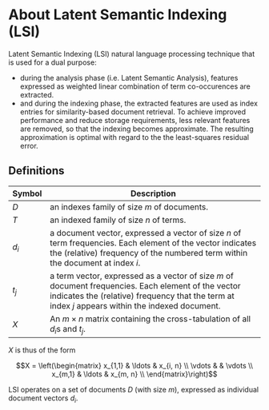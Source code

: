 # About Latent Semantic Indexing (LSI)

Latent Semantic Indexing (LSI) natural language processing technique that is used for a dual purpose:

- during the analysis phase (i.e. Latent Semantic Analysis), features 
  expressed as weighted linear combination of term co-occurences
  are extracted.
- and during the indexing phase, the extracted features are used
  as index entries for similarity-based document retrieval.
  To achieve improved performance and reduce storage requirements, less relevant
  features are removed, so that the indexing becomes approximate.
  The resulting approximation is optimal with regard to the the least-squares residual error.


## Definitions

| Symbol | Description |
| ------ | ------------| 
| $`D`$ | an indexes family of size $`m`$ of documents. |
| $`T`$ | an indexed family of size $`n`$ of terms. |
| $`d_i`$ | a document vector, expressed a vector of size $`n`$ of term frequencies.  Each element of the vector indicates the (relative) frequency of the numbered term within the document at index $`i`$. |
| $`t_j`$ | a term vector, expressed as a vector of size $`m`$ of document frequencies.  Each element of the vector indicates the (relative) frequency that the term at index $`j`$ appears within the indexed document. |
| $`X`$ | An $`m \times n`$ matrix containing the cross-tabulation of all $`d_i`$s and $`t_j`$. |


$`X`$ is thus of the form

```math
X = \left(\begin{matrix}
 x_{1,1} & \ldots & x_{i, n} \\
 \vdots & & \vdots \\
 x_{m,1} & \ldots & x_{m, n} \\
\end{matrix}\right)
```


LSI operates on a set of documents $`D`$ (with size $`m`$), expressed as individual document vectors $`d_i`$.

